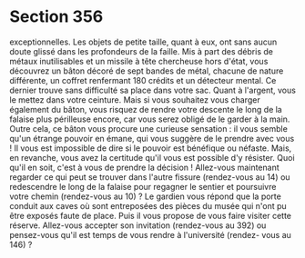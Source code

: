 # Section 356

exceptionnelles. Les objets de petite taille, quant à eux, ont sans
aucun doute glissé dans les profondeurs de la faille. Mis à part
des débris de métaux inutilisables et un missile à tête chercheuse
hors d'état, vous découvrez un bâton décoré de sept bandes de
métal, chacune de nature différente, un coffret renfermant 180
crédits et un détecteur mental. Ce dernier trouve sans difficulté
sa place dans votre sac. Quant à l'argent, vous le mettez dans
votre ceinture. Mais si vous souhaitez vous charger également du
bâton, vous risquez de rendre votre descente le long de la falaise
plus périlleuse encore, car vous serez obligé de le garder à la
main. Outre cela, ce bâton vous procure une curieuse sensation :
il vous semble qu'un étrange pouvoir en émane, qui vous suggère
de le prendre avec vous ! Il vous est impossible de dire si le
pouvoir est bénéfique ou néfaste. Mais, en revanche, vous avez la
certitude qu'il vous est possible d'y résister. Quoi qu'il en soit,
c'est à vous de prendre la décision ! Allez-vous maintenant
regarder ce qui peut se trouver dans l'autre fissure (rendez-vous
au 14) ou redescendre le long de la falaise pour regagner le
sentier et poursuivre votre chemin (rendez-vous au 10) ?
Le gardien vous répond que la porte conduit aux caves où sont
entreposées des pièces du musée qui n'ont pu être exposés faute
de place. Puis il vous propose de vous faire visiter cette réserve.
Allez-vous accepter son invitation (rendez-vous au 392) ou
pensez-vous qu'il est temps de vous rendre à l'université (rendez-
vous au 146) ?